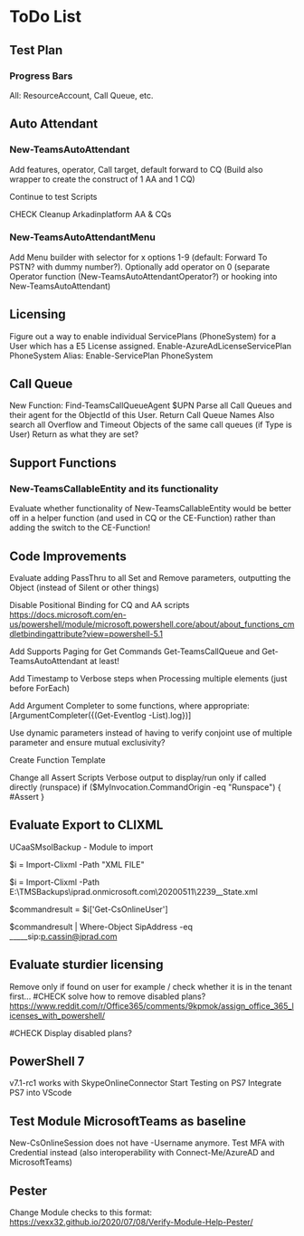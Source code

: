﻿# ToDo List

## Test Plan

### Progress Bars

All: ResourceAccount, Call Queue, etc.

## Auto Attendant

### New-TeamsAutoAttendant

Add features, operator, Call target, default forward to CQ (Build also wrapper to create the construct of 1 AA and 1 CQ)

Continue to test Scripts

CHECK Cleanup Arkadinplatform AA & CQs

### New-TeamsAutoAttendantMenu

Add Menu builder with selector for x options 1-9 (default: Forward To PSTN? with dummy number?).
Optionally add operator on 0 (separate Operator function (New-TeamsAutoAttendantOperator?) or hooking into New-TeamsAutoAttendant)

## Licensing

Figure out a way to enable individual ServicePlans (PhoneSystem) for a User which has a E5 License assigned.
Enable-AzureAdLicenseServicePlan PhoneSystem
Alias: Enable-ServicePlan PhoneSystem

## Call Queue

New Function: Find-TeamsCallQueueAgent $UPN
Parse all Call Queues and their agent for the ObjectId of this User.
Return Call Queue Names
Also search all Overflow and Timeout Objects of the same call queues (if Type is User)
Return as what they are set?

## Support Functions

### New-TeamsCallableEntity and its functionality

Evaluate whether functionality of New-TeamsCallableEntity would be better off in a helper function (and used in CQ or the CE-Function) rather than adding the switch to the CE-Function!

## Code Improvements

Evaluate adding PassThru to all Set and Remove parameters, outputting the Object (instead of Silent or other things)

Disable Positional Binding for CQ and AA scripts https://docs.microsoft.com/en-us/powershell/module/microsoft.powershell.core/about/about_functions_cmdletbindingattribute?view=powershell-5.1

Add Supports Paging for Get Commands Get-TeamsCallQueue and Get-TeamsAutoAttendant at least!

Add Timestamp to Verbose steps when Processing multiple elements (just before ForEach)

Add Argument Completer to some functions, where appropriate: [ArgumentCompleter({(Get-Eventlog -List).log})]

Use dynamic parameters instead of having to verify conjoint use of multiple parameter and ensure mutual exclusivity?

Create Function Template

Change all Assert Scripts Verbose output to display/run only if called directly (runspace)
if ($MyInvocation.CommandOrigin -eq "Runspace") {
    #Assert
}

## Evaluate Export to CLIXML

UCaaSMsolBackup - Module to import

$i = Import-Clixml -Path "XML FILE"

$i = Import-Clixml -Path E:\TMSBackups\iprad.onmicrosoft.com\20200511\2239__State.xml

$commandresult = $i['Get-CsOnlineUser']

$commandresult | Where-Object SipAddress -eq _____sip:p.cassin@iprad.com

## Evaluate sturdier licensing

Remove only if found on user for example / check whether it is in the tenant first...
#CHECK solve how to remove disabled plans?
https://www.reddit.com/r/Office365/comments/9kpmok/assign_office_365_licenses_with_powershell/

#CHECK Display disabled plans?

## PowerShell 7

v7.1-rc1 works with SkypeOnlineConnector
Start Testing on PS7
Integrate PS7 into VScode

## Test Module MicrosoftTeams as baseline

New-CsOnlineSession does not have -Username anymore. Test MFA with Credential instead (also interoperability with Connect-Me/AzureAD and MicrosoftTeams)

## Pester

Change Module checks to this format:
https://vexx32.github.io/2020/07/08/Verify-Module-Help-Pester/
